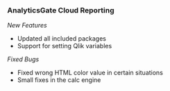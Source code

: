### AnalyticsGate Cloud Reporting

*New Features*
- Updated all included packages
- Support for setting Qlik variables

*Fixed Bugs*
- Fixed wrong HTML color value in certain situations
- Small fixes in the calc engine

